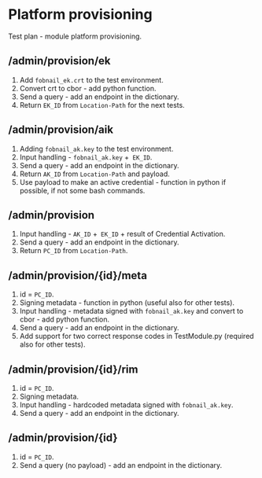 # Platform provisioning

Test plan - module platform provisioning.

## /admin/provision/ek

1. Add `fobnail_ek.crt` to the test environment.
1. Convert crt to cbor - add python function.
1. Send a query - add an endpoint in the dictionary.
1. Return `EK_ID` from `Location-Path` for the next tests.

## /admin/provision/aik

1. Adding `fobnail_ak.key` to the test environment.
1. Input handling - `fobnail_ak.key` +` EK_ID`.
1. Send a query - add an endpoint in the dictionary.
1. Return `AK_ID` from `Location-Path` and payload.
1. Use payload to make an active credential - function in python if possible,
    if not some bash commands.

## /admin/provision

1. Input handling - `AK_ID` +` EK_ID` + result of Credential Activation.
1. Send a query - add an endpoint in the dictionary.
1. Return `PC_ID` from `Location-Path`.

## /admin/provision/{id}/meta

1. id = `PC_ID`.
1. Signing metadata - function in python (useful also for other tests).
1. Input handling - metadata signed with `fobnail_ak.key` and convert to
    cbor - add python function.
1. Send a query - add an endpoint in the dictionary.
1. Add support for two correct response codes in TestModule.py (required also
    for other tests).

## /admin/provision/{id}/rim

1. id = `PC_ID`.
1. Signing metadata.
1. Input handling - hardcoded metadata signed with `fobnail_ak.key`.
1. Send a query - add an endpoint in the dictionary.

## /admin/provision/{id}

1. id = `PC_ID`.
1. Send a query (no payload) - add an endpoint in the dictionary.
